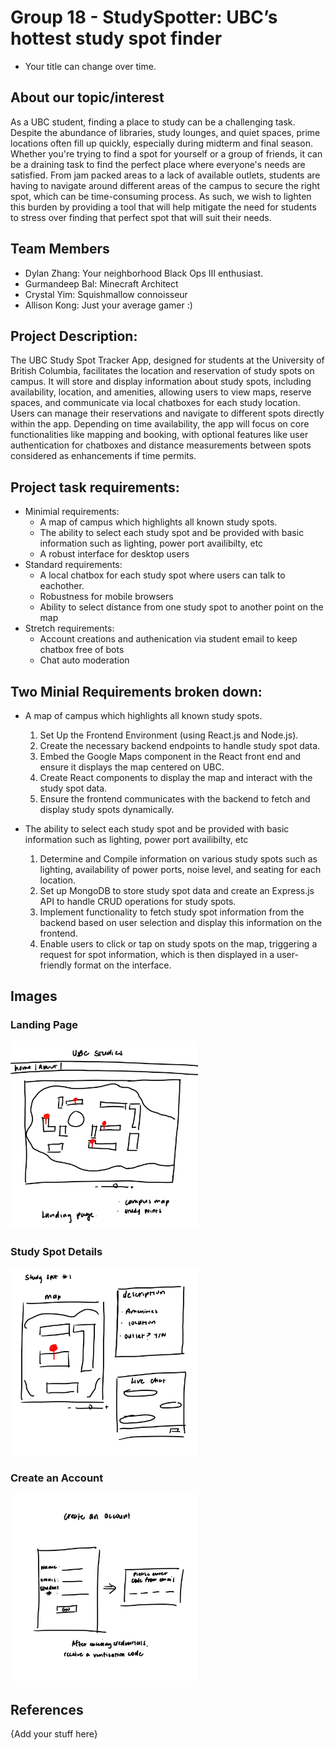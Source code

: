 # Group 18 - StudySpotter: UBC’s hottest study spot finder

- Your title can change over time.

## About our topic/interest

As a UBC student, finding a place to study can be a challenging task. Despite the abundance of libraries, study lounges, and quiet spaces, prime locations often fill up quickly, especially during midterm and final season. Whether you're trying to find a spot for yourself or a group of friends, it can be a draining task to find the perfect place where everyone's needs are satisfied. From jam packed areas to a lack of available outlets, students are having to navigate around different areas of the campus to secure the right spot, which can be time-consuming process. As such, we wish to lighten this burden by providing a tool that will help mitigate the need for students to stress over finding that perfect spot that will suit their needs.

## Team Members

- Dylan Zhang: Your neighborhood Black Ops III enthusiast.
- Gurmandeep Bal: Minecraft Architect
- Crystal Yim: Squishmallow connoisseur 
- Allison Kong: Just your average gamer :)

## Project Description:
The UBC Study Spot Tracker App, designed for students at the University of British Columbia, facilitates the location and reservation of study spots on campus. It will store and display information about study spots, including availability, location, and amenities, allowing users to view maps, reserve spaces, and communicate via local chatboxes for each study location. Users can manage their reservations and navigate to different spots directly within the app. Depending on time availability, the app will focus on core functionalities like mapping and booking, with optional features like user authentication for chatboxes and distance measurements between spots considered as enhancements if time permits.

## Project task requirements:

- Minimial requirements:
  * A map of campus which highlights all known study spots.
  * The ability to select each study spot and be provided with basic information such as lighting, power port availibilty, etc
  * A robust interface for desktop users
- Standard requirements:
  * A local chatbox for each study spot where users can talk to eachother.
  * Robustness for mobile browsers
  * Ability to select distance from one study spot to another point on the map
- Stretch requirements:
  * Account creations and authenication via student email to keep chatbox free of bots
  * Chat auto moderation

## Two Minial Requirements broken down:
* A map of campus which highlights all known study spots.
  1. Set Up the Frontend Environment (using React.js and Node.js).
  2. Create the necessary backend endpoints to handle study spot data.
  3. Embed the Google Maps component in the React front end and ensure it displays the map centered on UBC.
  4. Create React components to display the map and interact with the study spot data.
  5. Ensure the frontend communicates with the backend to fetch and display study spots dynamically.

* The ability to select each study spot and be provided with basic information such as lighting, power port availibilty, etc
  1. Determine and Compile information on various study spots such as lighting, availability of power ports, noise level, and seating for each location.
  2. Set up MongoDB to store study spot data and create an Express.js API to handle CRUD operations for study spots.
  3. Implement functionality to fetch study spot information from the backend based on user selection and display this information on the frontend.
  4. Enable users to click or tap on study spots on the map, triggering a request for spot information, which is then displayed in a user-friendly format on the interface.
 


## Images
### Landing Page
<img src="images/sketch_1.jpg" width="300px">

### Study Spot Details
<img src="images/sketch_2.jpg" width="300px">

### Create an Account 
<img src="images/sketch_3.jpg" width="300px">

## References

{Add your stuff here}



